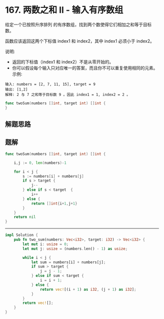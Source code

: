 # 167. 两数之和 II - 输入有序数组
给定一个已按照升序排列 的有序数组，找到两个数使得它们相加之和等于目标数。  

函数应该返回这两个下标值 index1 和 index2，其中 index1 必须小于 index2。  

说明:

- 返回的下标值（index1 和 index2）不是从零开始的。
- 你可以假设每个输入只对应唯一的答案，而且你不可以重复使用相同的元素。
示例:
```
输入: numbers = [2, 7, 11, 15], target = 9
输出: [1,2]
解释: 2 与 7 之和等于目标数 9 。因此 index1 = 1, index2 = 2 。
```

```go
func twoSum(numbers []int, target int) []int {
}
```

## 解题思路

## 题解

```go
func twoSum(numbers []int, target int) []int {

    i,j := 0, len(numbers)-1

    for i < j {
        s := numbers[i] + numbers[j]
        if s > target {
            j--
        } else if s < target  {
            i++
        } else {
            return []int{i+1,j+1}
        }
    }
    return nil
}

```
-------
```rust
impl Solution {
    pub fn two_sum(numbers: Vec<i32>, target: i32) -> Vec<i32> {
        let mut i: usize = 0;
        let mut j: usize = (numbers.len() - 1) as usize;

        while i < j {
            let sum = numbers[i] + numbers[j];
            if sum > target {
                j = j - 1;
            } else if sum < target {
                i = i + 1;
            } else {
                return vec![(i + 1) as i32, (j + 1) as i32];
            }
        }
        return vec![];
    }
}
```
